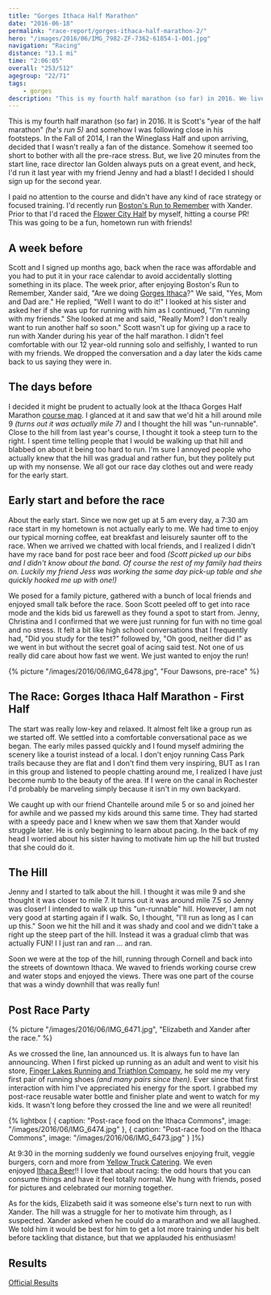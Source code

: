 ```yaml
---
title: "Gorges Ithaca Half Marathon"
date: "2016-06-18"
permalink: "race-report/gorges-ithaca-half-marathon-2/"
hero: "/images/2016/06/IMG_7982-ZF-7362-61854-1-001.jpg"
navigation: "Racing"
distance: "13.1 mi"
time: "2:06:05"
overall: "253/512"
agegroup: "22/71"
tags:
    - gorges
description: "This is my fourth half marathon (so far) in 2016. We live 20 minutes from the start line, race director Ian Golden always puts on a great event, and heck, I'd run it last year with my friend Jenny and had a blast! I decided I should sign up for the second year."
---
```


This is my fourth half marathon (so far) in 2016. It is Scott's "year of the half marathon" _(he's run 5)_ and somehow I was following close in his footsteps. In the Fall of 2014, I ran the Wineglass Half and upon arriving, decided that I wasn't really a fan of the distance. Somehow it seemed too short to bother with all the pre-race stress. But, we live 20 minutes from the start line, race director Ian Golden always puts on a great event, and heck, I'd run it last year with my friend Jenny and had a blast! I decided I should sign up for the second year.

I paid no attention to the course and didn't have any kind of race strategy or focused training. I'd recently run [Boston's Run to Remember](/race-report/bostons-run-to-remember/) with Xander. Prior to that I'd raced the [Flower City Half](/race-report/flower-city-half-2016/) by myself, hitting a course PR! This was going to be a fun, hometown run with friends!

## A week before

Scott and I signed up months ago, back when the race was affordable and you had to put it in your race calendar to avoid accidentally slotting something in its place. The week prior, after enjoying Boston's Run to Remember, Xander said, "Are we doing [Gorges Ithaca](http://rednewtracing.com/GorgesIthaca)?" We said, "Yes, Mom and Dad are." He replied, "Well I want to do it!" I looked at his sister and asked her if she was up for running with him as I continued, "I'm running with my friends." She looked at me and said, "Really Mom? I don't really want to run another half so soon." Scott wasn't up for giving up a race to run with Xander during his year of the half marathon. I didn't feel comfortable with our 12 year-old running solo and selfishly, I wanted to run with my friends. We dropped the conversation and a day later the kids came back to us saying they were in.

## The days before

I decided it might be prudent to actually look at the Ithaca Gorges Half Marathon [course map](http://rednewtracing.com/GorgesIthaca/Course). I glanced at it and saw that we'd hit a hill around mile 9 _(turns out it was actually mile 7)_ and I thought the hill was "un-runnable". Close to the hill from last year's course, I thought it took a steep turn to the right. I spent time telling people that I would be walking up that hill and blabbed on about it being too hard to run. I'm sure I annoyed people who actually knew that the hill was gradual and rather fun, but they politely put up with my nonsense. We all got our race day clothes out and were ready for the early start.

## Early start and before the race

About the early start. Since we now get up at 5 am every day, a 7:30 am race start in my hometown is not actually early to me. We had time to enjoy our typical morning coffee, eat breakfast and leisurely saunter off to the race. When we arrived we chatted with local friends, and I realized I didn't have my race band for post race beer and food _(Scott picked up our bibs and I didn't know about the band. Of course the rest of my family had theirs on. Luckily my friend Jess was working the same day pick-up table and she quickly hooked me up with one!)_ 

We posed for a family picture, gathered with a bunch of local friends and enjoyed small talk before the race. Soon Scott peeled off to get into race mode and the kids bid us farewell as they found a spot to start from. Jenny, Christina and I confirmed that we were just running for fun with no time goal and no stress. It felt a bit like high school conversations that I frequently had, "Did you study for the test?" followed by, "Oh good, neither did I" as we went in but without the secret goal of acing said test. Not one of us really did care about how fast we went. We just wanted to enjoy the run!

{% picture "/images/2016/06/IMG_6478.jpg", "Four Dawsons, pre-race" %}

## The Race: Gorges Ithaca Half Marathon - First Half

The start was really low-key and relaxed. It almost felt like a group run as we started off. We settled into a comfortable conversational pace as we began. The early miles passed quickly and I found myself admiring the scenery like a tourist instead of a local. I don't enjoy running Cass Park trails because they are flat and I don't find them very inspiring, BUT as I ran in this group and listened to people chatting around me, I realized I have just become numb to the beauty of the area. If I were on the canal in Rochester I'd probably be marveling simply because it isn't in my own backyard.

We caught up with our friend Chantelle around mile 5 or so and joined her for awhile and we passed my kids around this same time. They had started with a speedy pace and I knew when we saw them that Xander would struggle later. He is only beginning to learn about pacing. In the back of my head I worried about his sister having to motivate him up the hill but trusted that she could do it.

## The Hill

Jenny and I started to talk about the hill. I thought it was mile 9 and she thought it was closer to mile 7. It turns out it was around mile 7.5 so Jenny was closer! I intended to walk up this "un-runnable" hill. However, I am not very good at starting again if I walk. So, I thought, "I'll run as long as I can up this." Soon we hit the hill and it was shady and cool and we didn't take a right up the steep part of the hill. Instead it was a gradual climb that was actually FUN! I I just ran and ran ... and ran.

Soon we were at the top of the hill, running through Cornell and back into the streets of downtown Ithaca. We waved to friends working course crew and water stops and enjoyed the views. There was one part of the course that was a windy downhill that was really fun!

## Post Race Party

{% picture "/images/2016/06/IMG_6471.jpg", "Elizabeth and Xander after the race." %}

As we crossed the line, Ian announced us. It is always fun to have Ian announcing. When I first picked up running as an adult and went to visit his store, [Finger Lakes Running and Triathlon Company](http://www.fingerlakesrunningco.com/), he sold me my very first pair of running shoes _(and many pairs since then)._ Ever since that first interaction with him I've appreciated his energy for the sport. I grabbed my post-race reusable water bottle and finisher plate and went to watch for my kids. It wasn't long before they crossed the line and we were all reunited!

{% lightbox [
    { caption: "Post-race food on the Ithaca Commons", image: "/images/2016/06/IMG_6474.jpg" },
    { caption: "Post-race food on the Ithaca Commons", image: "/images/2016/06/IMG_6473.jpg" }
]%}

At 9:30 in the morning suddenly we found ourselves enjoying fruit, veggie burgers, corn and more from [Yellow Truck Catering](https://www.facebook.com/YellowTruckCatering/). We even enjoyed [Ithaca Beer](http://ithacabeer.com/?age-verified=8f11c954de)!! I love that about racing: the odd hours that you can consume things and have it feel totally normal. We hung with friends, posed for pictures and celebrated our morning together.

As for the kids, Elizabeth said it was someone else's turn next to run with Xander. The hill was a struggle for her to motivate him through, as I suspected. Xander asked when he could do a marathon and we all laughed. We told him it would be best for him to get a lot more training under his belt before tackling that distance, but that we applauded his enthusiasm!

## Results

[Official Results](http://www.leonetiming.com/2016/Roads/GorgesNet.htm)
